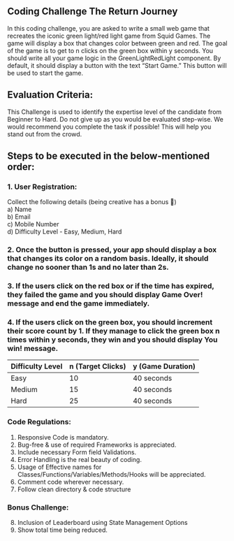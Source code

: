 ## Coding Challenge The Return Journey

In this coding challenge, you are asked to write a small web game that recreates the iconic
green light/red light game from Squid Games. The game will display a box that changes color
between green and red. The goal of the game is to get to n clicks on the green box within y
seconds.
You should write all your game logic in the GreenLightRedLight component. By default, it should
display a button with the text “Start Game.” This button will be used to start the game.

## Evaluation Criteria:

This Challenge is used to identify the expertise level of the candidate from Beginner to Hard. Do
not give up as you would be evaluated step-wise. We would recommend you complete the task
if possible! This will help you stand out from the crowd.

## Steps to be executed in the below-mentioned order:

### 1. User Registration:

Collect the following details (being creative has a bonus 🙂)</br>
a) Name</br>
b) Email</br>
c) Mobile Number</br>
d) Difficulty Level - Easy, Medium, Hard</br>

### 2. Once the button is pressed, your app should display a box that changes its color on a random basis. Ideally, it should change no sooner than 1s and no later than 2s.

### 3. If the users click on the red box or if the time has expired, they failed the game and you should display Game Over! message and end the game immediately.

### 4. If the users click on the green box, you should increment their score count by 1. If they manage to click the green box n times within y seconds, they win and you should display You win! message.

| Difficulty Level | n (Target Clicks) | y (Game Duration) |
| ---------------- | ----------------- | ----------------- |
| Easy             | 10                | 40 seconds        |
| Medium           | 15                | 40 seconds        |
| Hard             | 25                | 40 seconds        |

### Code Regulations:

1. Responsive Code is mandatory.<br/>
2. Bug-free & use of required Frameworks is appreciated.<br/>
3. Include necessary Form field Validations.<br/>
4. Error Handling is the real beauty of coding.<br/>
5. Usage of Effective names for Classes/Functions/Variables/Methods/Hooks will be
   appreciated.<br/>
6. Comment code wherever necessary.<br/>
7. Follow clean directory & code structure<br/>

### Bonus Challenge:

8. Inclusion of Leaderboard using State Management Options<br/>
9. Show total time being reduced.
